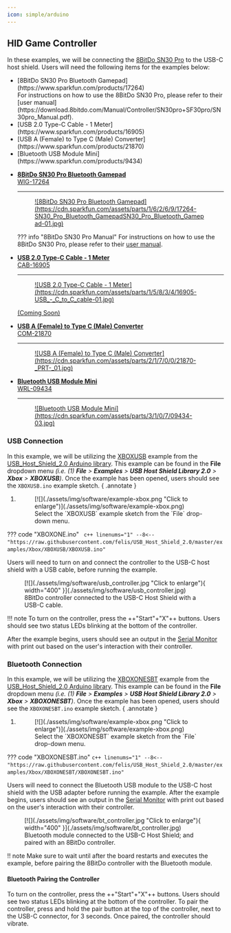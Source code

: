 ```yaml
---
icon: simple/arduino
---
```


## HID Game Controller

In these examples, we will be connecting the [8BitDo SN30 Pro](https://www.sparkfun.com/products/17264) to the USB-C host shield. Users will need the following items for the examples below:

<ul class="pdf" markdown>
  <li markdown>
  [8BitDo SN30 Pro Bluetooth Gamepad](https://www.sparkfun.com/products/17264)<br>
  For instructions on how to use the 8BitDo SN30 Pro, please refer to their [user manual](https://download.8bitdo.com/Manual/Controller/SN30pro+SF30pro/SN30pro_Manual.pdf).
  </li>
  <li markdown>[USB 2.0 Type-C Cable - 1 Meter](https://www.sparkfun.com/products/16905)</li>
  <li markdown>[USB A (Female) to Type C (Male) Converter](https://www.sparkfun.com/products/21870)</li>
  <li markdown>[Bluetooth USB Module Mini](https://www.sparkfun.com/products/9434)</li>
</ul>

<div class="grid cards" markdown>

-   <a href="https://www.sparkfun.com/products/17264">**8BitDo SN30 Pro Bluetooth Gamepad**<br>
	WIG-17264

	---

	<figure markdown>
	![8BitDo SN30 Pro Bluetooth Gamepad](https://cdn.sparkfun.com/assets/parts/1/6/2/6/9/17264-SN30_Pro_Bluetooth_GamepadSN30_Pro_Bluetooth_Gamepad-01.jpg)
	</figure></a>

	??? info "8BitDo SN30 Pro Manual"
		For instructions on how to use the 8BitDo SN30 Pro, please refer to their [user manual](https://download.8bitdo.com/Manual/Controller/SN30pro+SF30pro/SN30pro_Manual.pdf).

-   <a href="https://www.sparkfun.com/products/16905">**USB 2.0 Type-C Cable - 1 Meter**<br>
	CAB-16905

	---

	<figure markdown>
	![USB 2.0 Type-C Cable - 1 Meter](https://cdn.sparkfun.com/assets/parts/1/5/8/3/4/16905-USB_-_C_to_C_cable-01.jpg)
	</figure>
	<figcaption>(Coming Soon)</figcaption>
	</a>

-   <a href="https://www.sparkfun.com/products/21870">**USB A (Female) to Type C (Male) Converter**<br>
	COM-21870

	---

	<figure markdown>
	![USB A (Female) to Type C (Male) Converter](https://cdn.sparkfun.com/assets/parts/2/1/7/0/0/21870-_PRT-_01.jpg)
	</figure>
	</a>

-   <a href="https://www.sparkfun.com/products/9434">**Bluetooth USB Module Mini**<br>
	WRL-09434

	---

	<figure markdown>
	![Bluetooth USB Module Mini](https://cdn.sparkfun.com/assets/parts/3/1/0/7/09434-03.jpg)
	</figure>
	</a>

</div>

### USB Connection

In this example, we will be utilizing the [XBOXUSB](https://github.com/felis/USB_Host_Shield_2.0/tree/master/examples/Xbox/XBOXUSB) example from the [USB_Host_Shield_2.0 Arduino library](https://github.com/felis/USB_Host_Shield_2.0). This example can be found in the **File** dropdown menu _(i.e. (1) **File** > **Examples** > **USB Host Shield Library 2.0** > **Xbox** > **XBOXUSB**)_. Once the example has been opened, users should see the `XBOXUSB.ino` example sketch.
{ .annotate }

1. <figure markdown>
    [![](./assets/img/software/example-xbox.png "Click to enlarge")](./assets/img/software/example-xbox.png)
    <figcaption markdown>Select the `XBOXUSB` example sketch from the `File` drop-down menu.</figcaption>
    </figure>

??? code "XBOXONE.ino"
	```  c++ linenums="1"
	--8<-- "https://raw.githubusercontent.com/felis/USB_Host_Shield_2.0/master/examples/Xbox/XBOXUSB/XBOXUSB.ino"
	```

Users will need to turn on and connect the controller to the USB-C host shield with a USB cable, before running the example.

<figure markdown>
[![](./assets/img/software/usb_controller.jpg "Click to enlarge"){ width="400" }](./assets/img/software/usb_controller.jpg)
<figcaption markdown>8BitDo controller connected to the USB-C Host Shield with a USB-C cable.</figcaption>
</figure>

!!! note
	To turn on the controller, press the ++"Start"+"X"++ buttons. Users should see two status LEDs blinking at the bottom of the controller.

After the example begins, users should see an output in the [Serial Monitor](https://learn.sparkfun.com/tutorials/112) with print out based on the user's interaction with their controller.

### Bluetooth Connection

In this example, we will be utilizing the [XBOXONESBT](https://github.com/felis/USB_Host_Shield_2.0/tree/master/examples/Xbox/XBOXONESBT) example from the [USB_Host_Shield_2.0 Arduino library](https://github.com/felis/USB_Host_Shield_2.0). This example can be found in the **File** dropdown menu _(i.e. (1) **File** > **Examples** > **USB Host Shield Library 2.0** > **Xbox** > **XBOXONESBT**)_. Once the example has been opened, users should see the `XBOXONESBT.ino` example sketch.
{ .annotate }

1. <figure markdown>
    [![](./assets/img/software/example-xbox.png "Click to enlarge")](./assets/img/software/example-xbox.png)
    <figcaption markdown>Select the `XBOXONESBT` example sketch from the `File` drop-down menu.</figcaption>
    </figure>

??? code "XBOXONESBT.ino"
	``` c++ linenums="1"
	--8<-- "https://raw.githubusercontent.com/felis/USB_Host_Shield_2.0/master/examples/Xbox/XBOXONESBT/XBOXONESBT.ino"
	```

Users will need to connect the Bluetooth USB module to the USB-C host shield with the USB adapter before running the example. After the example begins, users should see an output in the [Serial Monitor](https://learn.sparkfun.com/tutorials/112) with print out based on the user's interaction with their controller.

<figure markdown>
[![](./assets/img/software/bt_controller.jpg "Click to enlarge"){ width="400" }](./assets/img/software/bt_controller.jpg)
<figcaption markdown>Bluetooth module connected to the USB-C Host Shield; and paired with an 8BitDo controller.</figcaption>
</figure>

!! note
	Make sure to wait until after the board restarts and executes the example, before pairing the 8BitDo controller with the Bluetooth module.

#### Bluetooth Pairing the Controller

To turn on the controller, press the ++"Start"+"X"++ buttons. Users should see two status LEDs blinking at the bottom of the controller. To pair the controller, press and hold the pair button at the top of the controller, next to the USB-C connector, for 3 seconds. Once paired, the controller should vibrate.